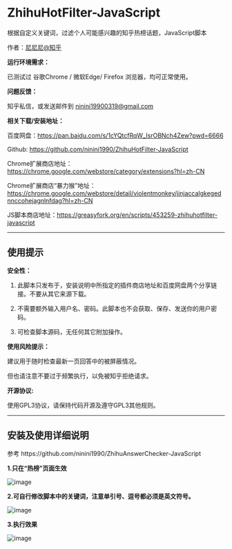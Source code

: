 # ZhihuHotFilter-JavaScript
根据自定义关键词，过滤个人可能感兴趣的知乎热榜话题，JavaScript脚本<p>
作者：<a href="https://www.zhihu.com/people/nidaye2" target="_blank">尼尼尼@知乎</a><p>

**运行环境需求：**<p>
已测试过 谷歌Chrome / 微软Edge/ Firefox 浏览器，均可正常使用。<p>

**问题反馈：**<p>
知乎私信，或发送邮件到 ninini19900319@gmail.com

**相关下载/安装地址：**<p>
百度网盘：https://pan.baidu.com/s/1cYQtcfRqW_IsrOBNch4Zew?pwd=6666 <p>
Github: https://github.com/ninini1990/ZhihuHotFilter-JavaScript <p>
Chrome扩展商店地址：https://chrome.google.com/webstore/category/extensions?hl=zh-CN <p>
Chrome扩展商店“暴力猴”地址：https://chrome.google.com/webstore/detail/violentmonkey/jinjaccalgkegednnccohejagnlnfdag?hl=zh-CN  <p>
JS脚本商店地址：https://greasyfork.org/en/scripts/453259-zhihuhotfilter-javascript

---
<h2>使用提示</h2> <p>

**安全性：**<p>
1. 此脚本只发布于，安装说明中所指定的插件商店地址和百度网盘两个分享链接。不要从其它来源下载。<p>
2. 不需要额外输入用户名、密码。此脚本也不会获取、保存、发送你的用户密码。<p>
3. 可检查脚本源码，无任何其它附加操作。<p>

**使用风险提示：**<p>
建议用于随时检查最新一页回答中的被屏蔽情况。<p>
但也请注意不要过于频繁执行，以免被知乎拒绝请求。<p>

**开源协议:**<p>
使用GPL3协议，请保持代码开源及遵守GPL3其他规则。<p>

---
<h2>安装及使用详细说明</h2><p>
参考 https://github.com/ninini1990/ZhihuAnswerChecker-JavaScript <p>
<b>1.只在“热榜”页面生效</b><p>  
  
![image](https://user-images.githubusercontent.com/112439804/196351213-6048bc2a-0767-47b5-9884-082a137ba4d0.png) <p>
  
<b>2.可自行修改脚本中的关键词，注意单引号、逗号都必须是英文符号。</b><p>
    
![image](https://user-images.githubusercontent.com/112439804/196351010-9af5c9a8-30ab-4e7e-8c19-290cae042452.png)<p>
  
<b>3.执行效果</b><p>
 
![image](https://user-images.githubusercontent.com/112439804/196351324-c98fdf7a-9b5d-4754-a6c3-c72f2f5f2ead.png)<p>
  
  
  <p>
  
